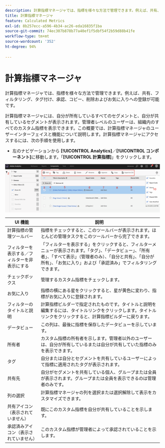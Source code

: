 ```yaml
---
description: 計算指標マネージャでは、指標を様々な方法で管理できます。例えば、共有、フィルタリング、タグ付け、承認、コピー、削除およびお気に入りへの登録が可能です。
title: 計算指標マネージャ
feature: Calculated Metrics
exl-id: 8b257ecc-a596-4b34-ac26-eda16835f1ba
source-git-commit: 74ec307b878b77a40ef1f5dbf54f2b59d88b41fe
workflow-type: tm+mt
source-wordcount: '352'
ht-degree: 94%

---
```


# 計算指標マネージャ

計算指標マネージャでは、指標を様々な方法で管理できます。例えば、共有、フィルタリング、タグ付け、承認、コピー、削除およびお気に入りへの登録が可能です。

計算指標マネージャには、自分が所有しているすべてのセグメントと、自分が共有しているセグメントが表示されます。管理者レベルのユーザーは、組織内のすべてのカスタム指標を表示できます。この概要では、計算指標マネージャのユーザーインターフェイスと機能について説明します。計算指標マネージャにアクセスするには、次の手順を使用します。

* 左のナビゲーションから **[!UICONTROL Analytics]**／**[!UICONTROL コンポーネント]**&#x200B;に移動します。「**[!UICONTROL 計算指標]**」をクリックします。

![](assets/calcmet_mgr_ui.png)

| UI 機能 | 説明 |
| --- | --- |
| 計算指標の管理ツールバー | 指標をチェックすると、このツールバーが表示されます。ほとんどの管理タスクをこのツールバーから完了できます。 |
| フィルターを表示する／フィルターを非表示にする | 「フィルターを表示する」をクリックすると、フィルターメニューが表示されます。「タグ」、「データビュー」、「所有者」、「すべて表示」（管理者のみ）、「自分と共有」、「自分が所有」、「お気に入り」および「承認済み」でフィルタリングできます。 |
| チェックボックス | 管理するカスタム指標をチェックします。 |
| お気に入り | 指標の横にある星をクリックすると、星が黄色に変わり、指標がお気に入りに登録されます。 |
| フィルターのタイトルと説明 | 計算指標ビルダーで指定されたものです。タイトルと説明を編集するには、タイトルリンクをクリックします。タイトルリンクをクリックすると、計算指標ビルダーに戻ります。 |
| データビュー | この列は、最後に指標を保存したデータビューを示しています。 |
| 所有者 | カスタム指標の所有者を示します。管理者以外のユーザーは、自分が所有しているまたは自分が共有していた指標のみを表示できます。 |
| タグ | 自分または自分とセグメントを共有しているユーザーによって指標に適用されたタグが表示されます。 |
| 共有先 | 自分がセグメントを共有している個人、グループまたは全員が表示されます。グループまたは全員を表示できるのは管理者のみです。 |
| 列の選択 | 計算指標マネージャの列を選択または選択解除して表示をカスタマイズできます。 |
| 共有アイコン（表示されていません） | 既にこのカスタム指標を自分が共有していることを示します。 |
| 承認済みアイコン（表示されていません） | このカスタム指標が管理者によって承認されていることを示します。 |

